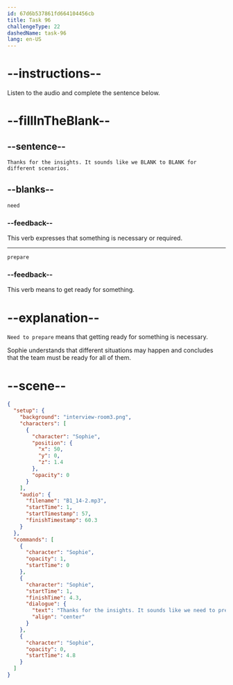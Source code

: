 ```yaml
---
id: 67d6b537861fd664104456cb
title: Task 96
challengeType: 22
dashedName: task-96
lang: en-US
---
```


<!-- (audio) Sophie: Thanks for the insights. It sounds like we need to prepare for different scenarios. -->

# --instructions--

Listen to the audio and complete the sentence below.

# --fillInTheBlank--

## --sentence--

`Thanks for the insights. It sounds like we BLANK to BLANK for different scenarios.`

## --blanks--

`need`

### --feedback--

This verb expresses that something is necessary or required.

---

`prepare`

### --feedback--

This verb means to get ready for something.

# --explanation--

`Need to prepare` means that getting ready for something is necessary.

Sophie understands that different situations may happen and concludes that the team must be ready for all of them.

# --scene--

```json
{
  "setup": {
    "background": "interview-room3.png",
    "characters": [
      {
        "character": "Sophie",
        "position": {
          "x": 50,
          "y": 0,
          "z": 1.4
        },
        "opacity": 0
      }
    ],
    "audio": {
      "filename": "B1_14-2.mp3",
      "startTime": 1,
      "startTimestamp": 57,
      "finishTimestamp": 60.3
    }
  },
  "commands": [
    {
      "character": "Sophie",
      "opacity": 1,
      "startTime": 0
    },
    {
      "character": "Sophie",
      "startTime": 1,
      "finishTime": 4.3,
      "dialogue": {
        "text": "Thanks for the insights. It sounds like we need to prepare for different scenarios.",
        "align": "center"
      }
    },
    {
      "character": "Sophie",
      "opacity": 0,
      "startTime": 4.8
    }
  ]
}
```

